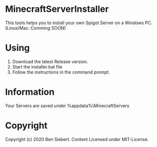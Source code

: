 # MinecraftServerInstaller

This tools helps you to install your own Spigot Server on a Windows PC. (Linux/Mac: Comming SOON)

# Using
1. Download the latest Release version.
2. Start the installer.bat file
3. Follow the instructions in the command prompt.

# Information
Your Servers are saved under %appdata%\MinecraftServers

# Copyright
Copyright (c) 2020 Ben Siebert. Content Licensed under MIT-License.
